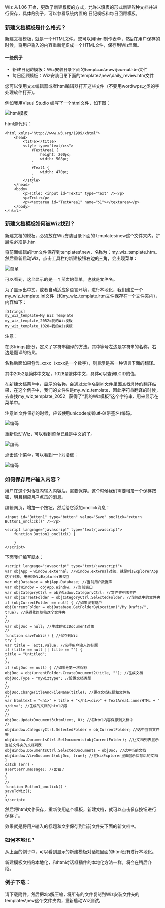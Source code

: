 Wiz 从1.06 开始，更改了新建模板的方式，允许以填表的形式新建各种文档并进行保存，具体的例子，可以参看系统内置的 日记模板和每日回顾模板。

### 新建文档模板是什么格式？

新建文档模板，就是一个HTML文件。您可以用html制作表单，然后在用户保存的时候，将用户输入的内容重新组织成一个HTML文件，保存到Wiz里面。

#### 一些例子

+ 新建日记的模板：Wiz安装目录下面的templates\new\journal.htm文件
+ 每日回顾模板：Wiz安装目录下面的templates\new\daily_review.htm文件

您可以使用文本编辑器或者html编辑器打开这些文件（不要用word/wps之类的字处理软件打开）。

例如我用Visual Studio 编写了一个html文件，如下图：

![html模板](../img/template-html.jpg)

html源代码：

```
<html xmlns="http://www.w3.org/1999/xhtml">
    <head>
        <title></title>
        <style type="text/css">
            #TextArea1 {
                height: 200px;
                width: 508px;
            }
            #Text1 {
                width: 470px;
            }
        </style>
    </head>
    <body>
        <p>Title: <input id="Text1" type="text" /></p>
        <p>Text:</p>
        <p><textarea id="TextArea1" name="S1"></textarea></p>
    </body>
</html>
```

### 新建文档模板如何被Wiz找到？

新建文档的模板，必须放在Wiz安装目录下面的 templates\new这个文件夹内，扩展名必须是.htm

将前面编辑的htm文件保存到templates\new，名称为：my_wiz_template.htm。然后重新启动Wiz，点击工具栏的新建按钮右边的三角，会出现菜单：

![菜单](../img/template-menu.jpg)

可以看到，这里显示的是一个英文的菜单，也就是文件名。

为了显示出中文，或者自动适应多语言环境，进行本地化，我们建立一个my_wiz_template.ini文件（和my_wiz_template.htm文件保存在一个文件夹内），内容如下：

```
[Strings]
my_wiz_template=My Wiz Template
my_wiz_template_2052=我的Wiz模板
my_wiz_template_1028=我的Wiz模板
```

注意：

在[Strings]部分，定义了字符串翻译的方法。其中等号左边是字符串的名称，右边是翻译的结果。

名称后面如果包含_xxxx（xxxx是一个数字），则表示是某一种语言下面的翻译。

其中2052是简体中文呢，1028是繁体中文，具体可以查询LCID的值。

在新建文档菜单中，显示的名称，会通过文件名到ini文件里面查找具体的翻译结果，在这个例子中，我们的文件名是my_wiz_template，因此字符串翻译的时候，去查找my_wiz_template_2052，获得了“我的Wiz模板”这个字符串，用来显示在菜单中。

注意ini文件保存的时候，应该使用unicode或者utf-8(带签名)编码。

![编码](../img/template-encoding.jpg)

重新启动Wiz，可以看到菜单已经是中文的了。

![编码](../img/template-cn.jpg)

点击这个菜单，可以看到一个对话框：

![编码](../img/template-dialog.jpg)

### 如何保存用户输入内容？

用户在这个对话框内输入内容后，需要保存。这个时候我们需要增加一个保存按钮，明且相应用户点击的消息。

编辑网页，增加一个按钮，然后给它添加onclick消息：

```
<input id="Button1" type="button" value="Save" onclick="return Button1_onclick()" /></p>

<script language="javascript" type="text/javascript">
    function Button1_onclick() {

    }
</script>
```

下面我们编写脚本：

```
<script language="javascript" type="text/javascript">
var objApp = window.external; //window.external对象，就是WizExplorerApp这个对象，用来和WizExplorer来交互
var objDatabase = objApp.Database; //当前用户数据库
var objWindow = objApp.Window; //当前窗口
var objCategoryCtrl = objWindow.CategoryCtrl; //文件夹列表控件
var objCurrentFolder = objCategoryCtrl.SelectedFolder; //当前选中的文件夹
if (objCurrentFolder == null) { //如果没有选中
objCurrentFolder = objDatabase.GetFolderByLocation("/My Drafts/", true); //获得我的草稿这个文件夹
}
//
var objDoc = null; //生成的WizDocument对象
//
function saveToWiz() { //保存到Wiz
try {
var title = Text1.value; //获得用户输入的标题
if (title == null || title == "") {
title = "Untitled";
}
//
if (objDoc == null) { //如果是第一次保存
objDoc = objCurrentFolder.CreateDocument2(title, ""); //生成文档
objDoc.Type = "mywiztype"; //设置文档类型
}
//
objDoc.ChangeTitleAndFileName(title); //更改文档标题和文件名
//
var htmltext = "<h1>" + title + "</h1><div>" + TextArea1.innerHTML + "</div>"; //生成的文档的html内容
//
//
objDoc.UpdateDocument3(htmltext, 0); //将html内容保存到文档中
//
objWindow.CategoryCtrl.SelectedFolder = objCurrentFolder; //选中当前文件夹
objWindow.DocumentsCtrl.SetDocuments(objCurrentFolder); //让文档列表显示当前文件夹的文档列表
objWindow.DocumentsCtrl.SelectedDocuments = objDoc; //选中当前文档
objWindow.ViewDocument(objDoc, true); //在WizExplorer里面显示保存后的文档
}
catch (err) {
alert(err.message); //出错了
}
}
//
function Button1_onclick() {
saveToWiz();
}
</script>
```

然后将html文件保存，重新使用这个模板，新建文档，就可以点击保存按钮进行保存了。

效果就是将用户输入的标题和文字保存到当前文件夹下面的新文档中。

### 如何本地化？

从上面的例子中，可以看到显示的新建模板对话框里面的html没有进行本地化。

新建模板文档的本地化，和html对话框插件的本地化方法一样，将会在稍后介绍。

### 例子下载：
请下载附件，然后把zip解压缩，将所有的文件复制到Wiz安装文件夹的templates\new这个文件夹内，重新启动Wiz测试。


